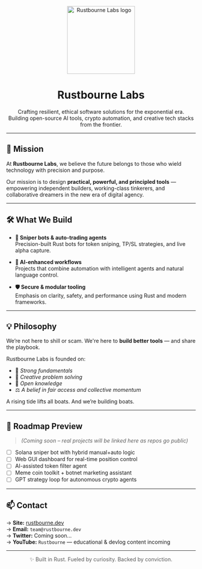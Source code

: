 <p align="center">
  <img src="https://yourdomain.com/logo.png" width="180" alt="Rustbourne Labs logo"/>
</p>

<h1 align="center">Rustbourne Labs</h1>
<p align="center">
  Crafting resilient, ethical software solutions for the exponential era.<br />
  Building open-source AI tools, crypto automation, and creative tech stacks from the frontier.<br />
</p>

---

## 🧭 Mission

At **Rustbourne Labs**, we believe the future belongs to those who wield technology with precision and purpose.

Our mission is to design **practical, powerful, and principled tools** — empowering independent builders, working-class tinkerers, and collaborative dreamers in the new era of digital agency.

---

## 🛠️ What We Build

- **🔁 Sniper bots & auto-trading agents**  
  Precision-built Rust bots for token sniping, TP/SL strategies, and live alpha capture.

- **🧠 AI-enhanced workflows**  
  Projects that combine automation with intelligent agents and natural language control.

- **🛡️ Secure & modular tooling**  
  Emphasis on clarity, safety, and performance using Rust and modern frameworks.

---

## 💡 Philosophy

We’re not here to shill or scam. We're here to **build better tools** — and share the playbook.

Rustbourne Labs is founded on:
- 🧱 *Strong fundamentals*
- 🧠 *Creative problem solving*
- 🤝 *Open knowledge*
- ⚖️ *A belief in fair access and collective momentum*

A rising tide lifts all boats. And we’re building boats.

---

## 🔮 Roadmap Preview

> *(Coming soon – real projects will be linked here as repos go public)*

- [ ] Solana sniper bot with hybrid manual+auto logic  
- [ ] Web GUI dashboard for real-time position control  
- [ ] AI-assisted token filter agent  
- [ ] Meme coin toolkit + botnet marketing assistant  
- [ ] GPT strategy loop for autonomous crypto agents  

---

## 📫 Contact

→ **Site:** [rustbourne.dev](https://rustbourne.dev)  
→ **Email:** `team@rustbourne.dev`  
→ **Twitter:** Coming soon...  
→ **YouTube:** `Rustbourne` — educational & devlog content incoming

---

<p align="center" style="opacity: 0.7;">
  ✨ Built in Rust. Fueled by curiosity. Backed by conviction.
</p>
